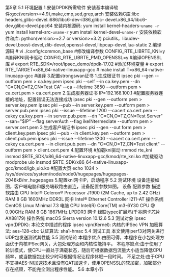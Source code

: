 第5章
	5.1 环境配置
	1.安装DPDK所需软件
	安装基本编译软件:gcc(version>=4.9),make,cmp,sed,grep,arch
	安装依赖C库:libc headers,glibc-devel.i686/libc6-dev-i386,glibc- devel.x86_64/libc6-dev,glibc-devel.ppc64
	安装内核源码:
	yum install kernel-headers-`uname -r`
	yum install kernel-src-`uname-r`
	yum install kernel-devel-`uname-r`
	安装依赖软件和库:
	python(version>=2.7 or version>=3.2)
	pciutils，libudev-devel,boost-devel,zlib-devel,openssl-devel,libpcap-devel,lua-static
	2.编译源码
	# vi ./config/common_base	#修改编译参数
	  CONFIG_RTE_LIBRTE_KNI=y	#编译KNI网卡驱动
	  CONFIG_RTE_LIBRTE_PMD_OPENSSL=y	#编译OPENSSL库
	# export RTE_SDK=/root/ipsec_demo/dpdk-17.02	#添加环境变量
	# export RTE_TARGET=x86_64-native-linuxapp-gcc
	# make install T=x86_64-native-linuxapp-gcc		#编译
	3.配置strongswan证书
	1.生成根证书
	ipsec pki --gen --outform pem > ca.key.pem
	ipsec pki --self --in ca.key.pem --dn "C=CN,O=T2,CN=Test CA" --ca --lifetime 3650 --outform pem > ca.cert.pem > ca.cert.pem
	2.生成服务器证书
	IP=192.168.100.1	#配置服务器连接的地址，配置错误无法连接成功
	ipsec pki --gen --outform pem > server.key.pem
	ipsec pki --pub --in server.key.pem --outform pem > server.pub.pem
	ipsec pki --issue --lifetime 1200 --cacert ca.cert.pem --cakey ca.key.pem --in server.pub.pem --dn "C=CN,O=TZ,CN=Test Server" --san="$IP" --flag serverAuth --flag ikeINtermediate --outform pem > server.cert.pem 
	3.生成客户端证书
	ipsec pki --gen --out form pem > client.key.pem
	ipsec pki --pub --in client.key.pen --outform pem > client.pub.pem
	ipsec pki --issue --lifetime 1200 --cacert ca.cert.pem --cakey ca.cert.pem --in client.pub.pem --dn "C=CN,O=TZ,CN=Test client" --outform pem > client.cert.pem
	4.配置环境
	#加载kni驱动
	rmmod rte_kni
	insmod $RTE_SDK/x86_64-native-linuxapp-gcc/kmod/rte_kni.ko
	#加载驱动
	modprobe uio
	insmod $RTE_SDK/x86_64-native-linuxapp-gcc/kmod/igb_uio.ko
	#配置大页
	echo 1024 > /sys/devices/system/node/node0/hugepages/hugepages-2048kB/nr_hugepages
	5.配置kni网卡IP，启动程序
	5.2 测试环境
	设备连接如图，客户端电脑和服务端软路由直连，设备配置参数如图。
	设备		配置参数		描述
	软路由	CPU			Intel® Celeron® Processor J1900
						(2M Cache, up to 2.42 GHz)
			RAM			8 GB 1600MHz DDR3L
			网卡			Intel® Ethernet Controller I211-AT
			操作系统		CentOS Linux Minimal 7.3
	电脑		CPU			Intel(R) Core(TM) m3-6Y30 CPU @ 0.90GHz
			RAM			8 GB 1867MHz LPDDR3
			网卡			绿联typec扩展坞(千兆网卡芯片AX88179)
			操作系统		macOS Sierra version 10.12.6
	5.3 测试对象
		ipsec vpn(DPDK):	本论文中描述的程序
		ipsec vpn(Kernel):	内核的IPSec VPN
		加密算法:		aes-128-cbc
		认证算法:		sha1-hmac
	5.4 测试工具
		本文使用iperf3对网关进行UDP包发送测试其性能
	5.5 测试结论
		本程序优点:由图可得，本程序在小包处理方面优于内核IPSec网关，大包处理方面和内核性能持平。
		本程序缺点:由于使用了轮训模式，使CPU一直处于满载状态，随后可根据数据包流量大小适当降低CPU频率，或当数据包比较少时可根据情况让程序休眠一段时间。
		不足之处:由于CPU不支持AES-NI加速技术且没有QAT加速卡，使用OPENSSL的软加密，加密部分存在瓶颈，不能完全测出程序性能。
	5.6 本章小节